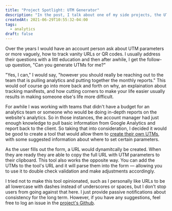 ```yaml
---
title: "Project Spotlight: UTM Generator"
description: "In the post, I talk about one of my side projects, the UTM Generator."
createdAt: 2021-06-29T10:55:32-04:00
tags:
  - analytics
draft: false
---
```


Over the years I would have an account person ask about UTM parameters or more vaguely, how to track vanity URLs or QR codes. I usually address their questions with a littl education and then after awhile, I get the follow-up question, "Can you generate UTMs for me?"

"Yes, I can," I would say, "however you should really be reaching out to the team that is pulling analytics and putting together the monthly reports." This would oof course go into more back and forth on why, an explaination about tracking manifests, and how cutting corners to make your life easier usually results in making someone else's life more difficult.

For awhile I was working with teams that didn't have a budget for an analytics team or someone who would be doing in-depth reports on the website's analytics. So in those instances, the account manager had just enough knowledge to pull basic information from Google Analytics and report back to the client. So taking that into consideration, I decided it would be good to create a tool that would allow them to [create their own UTMs](https://utm-generator.morsecodemedia.com/?utm_source=blog.morsecodemedia.com&utm_medium=post), with some suggested information about where to set certain parameters.

As the user fills out the form, a URL would dynamitcally be created. When they are ready they are able to copy the full URL with UTM parameters to their clipboard. This tool also works the opposite way. You can add the UTMs to the tool's URL and it will parse them into the form &mdash; allowing you to use it to double check validation and make adjustments accordingly.

I tried not to make this tool opinionated, such as I personally like URLs to be all lowercase with dashes instead of underscores or spaces, but I don't stop users from going against that here. I just provide passive notifications about consistency for the long term. However, if you have any suggestions, feel free to log an issue in the [project's Github](https://github.com/morsecodemedia/utm-generator.morsecodemedia.com/issues).
